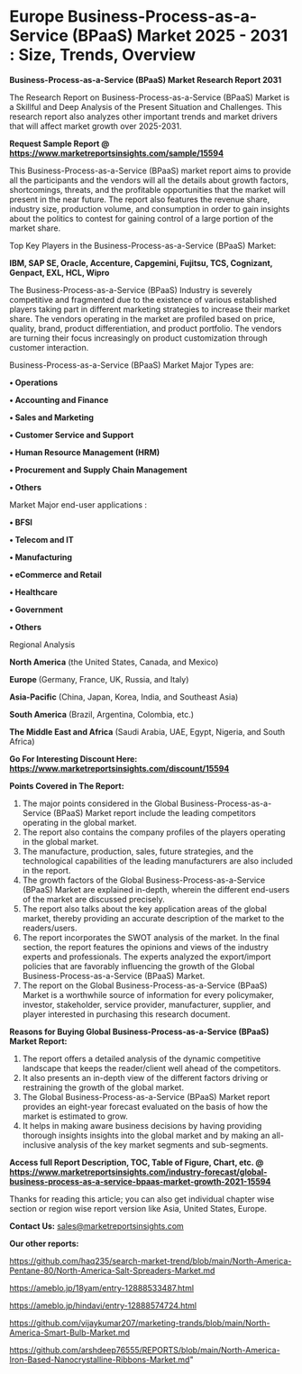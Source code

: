  # Europe Business-Process-as-a-Service (BPaaS) Market 2025 - 2031 : Size, Trends, Overview

<strong>Business-Process-as-a-Service (BPaaS) Market Research Report 2031</strong>

The Research Report on Business-Process-as-a-Service (BPaaS) Market is a Skillful and Deep Analysis of the Present Situation and Challenges. This research report also analyzes other important trends and market drivers that will affect market growth over 2025-2031.

<strong>Request Sample Report @ <a href=https://www.marketreportsinsights.com/sample/15594>https://www.marketreportsinsights.com/sample/15594</a></strong>

This Business-Process-as-a-Service (BPaaS) market report aims to provide all the participants and the vendors will all the details about growth factors, shortcomings, threats, and the profitable opportunities that the market will present in the near future. The report also features the revenue share, industry size, production volume, and consumption in order to gain insights about the politics to contest for gaining control of a large portion of the market share.

Top Key Players in the Business-Process-as-a-Service (BPaaS) Market:

<strong>IBM, SAP SE, Oracle, Accenture, Capgemini, Fujitsu, TCS, Cognizant, Genpact, EXL, HCL, Wipro</strong>

The Business-Process-as-a-Service (BPaaS) Industry is severely competitive and fragmented due to the existence of various established players taking part in different marketing strategies to increase their market share. The vendors operating in the market are profiled based on price, quality, brand, product differentiation, and product portfolio. The vendors are turning their focus increasingly on product customization through customer interaction.

Business-Process-as-a-Service (BPaaS) Market Major Types are:

<strong>• Operations

• Accounting and Finance

• Sales and Marketing

• Customer Service and Support

• Human Resource Management (HRM)

• Procurement and Supply Chain Management

• Others</strong>

Market Major end-user applications :

<strong>• BFSI

• Telecom and IT

• Manufacturing

• eCommerce and Retail

• Healthcare

• Government

• Others</strong>

Regional Analysis

</u><strong><b>North America</b></strong> (the United States, Canada, and Mexico)

<strong><b>Europe </b></strong>(Germany, France, UK, Russia, and Italy)

<strong><b>Asia-Pacific</b></strong> (China, Japan, Korea, India, and Southeast Asia)

<strong><b>South America</b></strong> (Brazil, Argentina, Colombia, etc.)

<strong><b>The Middle East and Africa</b></strong> (Saudi Arabia, UAE, Egypt, Nigeria, and South Africa)

<strong>Go For Interesting Discount Here: <a href=https://www.marketreportsinsights.com/discount/15594>https://www.marketreportsinsights.com/discount/15594</a></strong>

<strong>Points Covered in The Report:</strong>
<ol>
  <li>The major points considered in the Global Business-Process-as-a-Service (BPaaS) Market report include the leading competitors operating in the global market.</li>
  <li>The report also contains the company profiles of the players operating in the global market.</li>
  <li>The manufacture, production, sales, future strategies, and the technological capabilities of the leading manufacturers are also included in the report.</li>
  <li>The growth factors of the Global Business-Process-as-a-Service (BPaaS) Market are explained in-depth, wherein the different end-users of the market are discussed precisely.</li>
  <li>The report also talks about the key application areas of the global market, thereby providing an accurate description of the market to the readers/users.</li>
  <li>The report incorporates the SWOT analysis of the market. In the final section, the report features the opinions and views of the industry experts and professionals. The experts analyzed the export/import policies that are favorably influencing the growth of the Global Business-Process-as-a-Service (BPaaS) Market.</li>
  <li>The report on the Global Business-Process-as-a-Service (BPaaS) Market is a worthwhile source of information for every policymaker, investor, stakeholder, service provider, manufacturer, supplier, and player interested in purchasing this research document.</li>
</ol>
<strong>Reasons for Buying Global Business-Process-as-a-Service (BPaaS) Market Report:</strong>

<ol>
  <li>The report offers a detailed analysis of the dynamic competitive landscape that keeps the reader/client well ahead of the competitors.</li>
  <li>It also presents an in-depth view of the different factors driving or restraining the growth of the global market.</li>
  <li>The Global Business-Process-as-a-Service (BPaaS) Market report provides an eight-year forecast evaluated on the basis of how the market is estimated to grow.</li>
  <li>It helps in making aware business decisions by having providing thorough insights insights into the global market and by making an all-inclusive analysis of the key market segments and sub-segments.</li>
</ol>
<strong>Access full Report Description, TOC, Table of Figure, Chart, etc. @ <a href=https://www.marketreportsinsights.com/industry-forecast/global-business-process-as-a-service-bpaas-market-growth-2021-15594>https://www.marketreportsinsights.com/industry-forecast/global-business-process-as-a-service-bpaas-market-growth-2021-15594</a></strong>


Thanks for reading this article; you can also get individual chapter wise section or region wise report version like Asia, United States, Europe.

<strong>Contact Us:</strong>
sales@marketreportsinsights.com

<strong>Our other reports:</strong>

<a href=https://github.com/haq235/search-market-trend/blob/main/North-America-Pentane-80/North-America-Salt-Spreaders-Market.md>https://github.com/haq235/search-market-trend/blob/main/North-America-Pentane-80/North-America-Salt-Spreaders-Market.md</a>

<a href=https://ameblo.jp/18yam/entry-12888533487.html>https://ameblo.jp/18yam/entry-12888533487.html</a>

<a href=https://ameblo.jp/hindavi/entry-12888574724.html>https://ameblo.jp/hindavi/entry-12888574724.html</a>

<a href=https://github.com/vijaykumar207/marketing-trands/blob/main/North-America-Smart-Bulb-Market.md>https://github.com/vijaykumar207/marketing-trands/blob/main/North-America-Smart-Bulb-Market.md</a>

<a href=https://github.com/arshdeep76555/REPORTS/blob/main/North-America-Iron-Based-Nanocrystalline-Ribbons-Market.md>https://github.com/arshdeep76555/REPORTS/blob/main/North-America-Iron-Based-Nanocrystalline-Ribbons-Market.md</a>"
